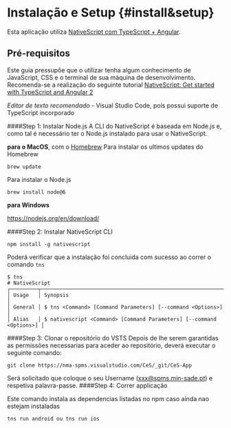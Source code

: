 
# Instalação e Setup {#install&setup}

Esta aplicação utiliza [NativeScript com TypeScript + Angular](http://docs.nativescript.org/angular/tutorial/ng-chapter-0).

## Pré-requisitos
Este guia pressupõe que o utilizar tenha algum conhecimento de JavaScript, CSS e o terminal de sua máquina de desenvolvimento. 
Recomenda-se a realização do seguinte tutorial [NativeScript: Get started with TypeScript and Angular 2](http://docs.nativescript.org/angular/tutorial/ng-chapter-0)

*Editor de texto recomendado* - Visual Studio Code, pois possui suporte de TypeScript incorporado

####Step 1: Instalar Node.js
A CLI do NativeScript é baseada em Node.js e, como tal é necessário ter o Node.js instalado para usar o NativeScript.


**para o  MacOS**, com o [Homebrew](https://brew.sh/) 
Para instalar os ultimos updates do Homebrew
```shell
brew update
```
Para instalar o Node.js
```shell
brew install node@6
```

**para Windows**

https://nodejs.org/en/download/



####Step 2: Instalar NativeScript CLI
```shell
npm install -g nativescript
```
Poderá verificar que a instalação foi concluida com sucesso ao correr o comando `tns`
```shell
$ tns
# NativeScript
┌─────────┬─────────────────────────────────────────────────────────────────────┐
│ Usage   │ Synopsis                                                            │
│ General │ $ tns <Command> [Command Parameters] [--command <Options>]          │
│ Alias   │ $ nativescript <Command> [Command Parameters] [--command <Options>] │
```

####Step 3: Clonar o repositório do VSTS
Depois de lhe serem garantidas as permissões necessarias para aceder ao repositório, deverá executar o seguinte comando:
```shell
git clone https://nma-spms.visualstudio.com/CeS/_git/CeS-App
```
Será solicitado que coloque o seu Username (xxx@spms.min-sade.pt) e respetiva palavra-passe.
####Step 4: Correr applicação

Este comando instala as dependencias listadas no npm caso ainda nao estejam instaladas
```shell
tns run android ou tns run ios

```